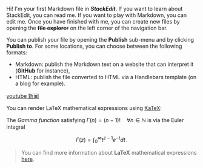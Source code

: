 Hi! I'm your first Markdown file in ***StackEdit***. If you want to learn about StackEdit, you can read me. If you want to play with Markdown, you can edit me. Once you have finished with me, you can create new files by opening the **~~file explorer~~** on the left corner of the navigation bar.

You can publish your file by opening the **Publish** sub-menu and by clicking **Publish to**. For some locations, you can choose between the following formats:

- Markdown: publish the Markdown text on a website that can interpret it (**GitHub** for instance),
- HTML: publish the file converted to HTML via a Handlebars template (on a blog for example).

[youtube 新闻](https://www.youtube.com/live/ORAJKVq_Z7s?si=DqCr4feZXDnz76_o)

You can render LaTeX mathematical expressions using [KaTeX](https://khan.github.io/KaTeX/):

The *Gamma function* satisfying $\Gamma(n) = (n-1)!\quad\forall n\in\mathbb N$ is via the Euler integral

$$
\Gamma(z) = \int_0^\infty t^{z-1}e^{-t}dt\,.
$$

> You can find more information about **LaTeX** mathematical expressions [here](http://meta.math.stackexchange.com/questions/5020/mathjax-basic-tutorial-and-quick-reference).

